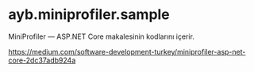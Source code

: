 # ayb.miniprofiler.sample

MiniProfiler — ASP.NET Core makalesinin kodlarını içerir.

https://medium.com/software-development-turkey/miniprofiler-asp-net-core-2dc37adb924a
